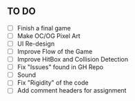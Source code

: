 ## TO DO
- [ ] Finish a final game
- [ ] Make OC/OG Pixel Art
- [ ] UI Re-design
- [ ] Improve Flow of the Game
- [ ] Improve HitBox and Collision Detection
- [ ] Fix "Issues" found in GH Repo
- [ ] Sound
- [ ] Fix "Rigidity" of the code
- [ ] Add comment headers for assignment
